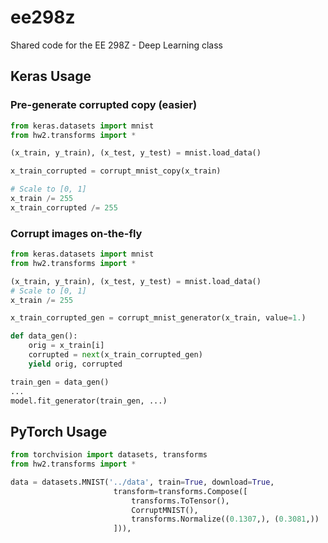 # ee298z
Shared code for the EE 298Z - Deep Learning class

## Keras Usage

### Pre-generate corrupted copy (easier)
```python
from keras.datasets import mnist
from hw2.transforms import *

(x_train, y_train), (x_test, y_test) = mnist.load_data()

x_train_corrupted = corrupt_mnist_copy(x_train)

# Scale to [0, 1]
x_train /= 255
x_train_corrupted /= 255
```

### Corrupt images on-the-fly
```python
from keras.datasets import mnist
from hw2.transforms import *

(x_train, y_train), (x_test, y_test) = mnist.load_data()
# Scale to [0, 1]
x_train /= 255

x_train_corrupted_gen = corrupt_mnist_generator(x_train, value=1.)

def data_gen():
    orig = x_train[i]
    corrupted = next(x_train_corrupted_gen)
    yield orig, corrupted

train_gen = data_gen()
...
model.fit_generator(train_gen, ...)
```

## PyTorch Usage

```python
from torchvision import datasets, transforms
from hw2.transforms import *

data = datasets.MNIST('../data', train=True, download=True,
                       transform=transforms.Compose([
                           transforms.ToTensor(),
                           CorruptMNIST(),
                           transforms.Normalize((0.1307,), (0.3081,))
                       ])),
```
